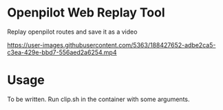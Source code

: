 # Openpilot Web Replay Tool

Replay openpilot routes and save it as a video

https://user-images.githubusercontent.com/5363/188427652-adbe2ca5-c3ea-429e-bbd7-556aed2a6254.mp4


# Usage

To be written. Run clip.sh in the container with some arguments.

